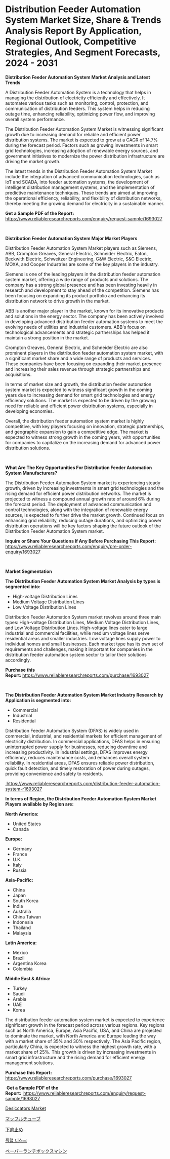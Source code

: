 <p><h1>Distribution Feeder Automation System Market Size, Share & Trends Analysis Report By Application, Regional Outlook, Competitive Strategies, And Segment Forecasts, 2024 - 2031</h1></p><p><strong>Distribution Feeder Automation System Market Analysis and Latest Trends</strong></p>
<p><p>A Distribution Feeder Automation System is a technology that helps in managing the distribution of electricity efficiently and effectively. It automates various tasks such as monitoring, control, protection, and communication of distribution feeders. This system helps in reducing outage time, enhancing reliability, optimizing power flow, and improving overall system performance.</p><p>The Distribution Feeder Automation System Market is witnessing significant growth due to increasing demand for reliable and efficient power distribution systems. The market is expected to grow at a CAGR of 14.7% during the forecast period. Factors such as growing investments in smart grid technologies, increasing adoption of renewable energy sources, and government initiatives to modernize the power distribution infrastructure are driving the market growth.</p><p>The latest trends in the Distribution Feeder Automation System Market include the integration of advanced communication technologies, such as IoT and SCADA, into feeder automation systems, the development of intelligent distribution management systems, and the implementation of predictive maintenance techniques. These trends are aimed at improving the operational efficiency, reliability, and flexibility of distribution networks, thereby meeting the growing demand for electricity in a sustainable manner.</p></p>
<p><strong>Get a Sample PDF of the Report:&nbsp;</strong> <a href="https://www.reliableresearchreports.com/enquiry/request-sample/1693027">https://www.reliableresearchreports.com/enquiry/request-sample/1693027</a></p>
<p>&nbsp;</p>
<p><strong>Distribution Feeder Automation System Major Market Players</strong></p>
<p><p>Distribution Feeder Automation System Market players such as Siemens, ABB, Crompton Greaves, General Electric, Schneider Electric, Eaton, Beckwith Electric, Schweitzer Engineering, G&W Electric, S&C Electric, MOXA, and Cooper Industries are some of the key players in the industry.</p><p>Siemens is one of the leading players in the distribution feeder automation system market, offering a wide range of products and solutions. The company has a strong global presence and has been investing heavily in research and development to stay ahead of the competition. Siemens has been focusing on expanding its product portfolio and enhancing its distribution network to drive growth in the market.</p><p>ABB is another major player in the market, known for its innovative products and solutions in the energy sector. The company has been actively involved in developing advanced distribution feeder automation systems to meet the evolving needs of utilities and industrial customers. ABB's focus on technological advancements and strategic partnerships has helped it maintain a strong position in the market.</p><p>Crompton Greaves, General Electric, and Schneider Electric are also prominent players in the distribution feeder automation system market, with a significant market share and a wide range of products and services. These companies have been focusing on expanding their market presence and increasing their sales revenue through strategic partnerships and acquisitions.</p><p>In terms of market size and growth, the distribution feeder automation system market is expected to witness significant growth in the coming years due to increasing demand for smart grid technologies and energy efficiency solutions. The market is expected to be driven by the growing need for reliable and efficient power distribution systems, especially in developing economies.</p><p>Overall, the distribution feeder automation system market is highly competitive, with key players focusing on innovation, strategic partnerships, and geographic expansion to gain a competitive edge. The market is expected to witness strong growth in the coming years, with opportunities for companies to capitalize on the increasing demand for advanced power distribution solutions.</p></p>
<p>&nbsp;</p>
<p><strong>What Are The Key Opportunities For Distribution Feeder Automation System Manufacturers?</strong></p>
<p><p>The Distribution Feeder Automation System market is experiencing steady growth, driven by increasing investments in smart grid technologies and the rising demand for efficient power distribution networks. The market is projected to witness a compound annual growth rate of around 6% during the forecast period. The deployment of advanced communication and control technologies, along with the integration of renewable energy sources, is expected to further drive the market growth. Continued focus on enhancing grid reliability, reducing outage durations, and optimizing power distribution operations will be key factors shaping the future outlook of the Distribution Feeder Automation System market.</p></p>
<p><strong>Inquire or Share Your Questions If Any Before Purchasing This Report:</strong> <a href="https://www.reliableresearchreports.com/enquiry/pre-order-enquiry/1693027">https://www.reliableresearchreports.com/enquiry/pre-order-enquiry/1693027</a></p>
<p>&nbsp;</p>
<p><strong>Market Segmentation</strong></p>
<p><strong>The Distribution Feeder Automation System Market Analysis by types is segmented into:</strong></p>
<p><ul><li>High-voltage Distribution Lines</li><li>Medium Voltage Distribution Lines</li><li>Low Voltage Distribution Lines</li></ul></p>
<p><p>Distribution Feeder Automation System market revolves around three main types: High-voltage Distribution Lines, Medium Voltage Distribution Lines, and Low Voltage Distribution Lines. High-voltage lines cater to large industrial and commercial facilities, while medium voltage lines serve residential areas and smaller industries. Low voltage lines supply power to individual homes and small businesses. Each market type has its own set of requirements and challenges, making it important for companies in the distribution feeder automation system sector to tailor their solutions accordingly.</p></p>
<p><strong>Purchase this Report:&nbsp;</strong><a href="https://www.reliableresearchreports.com/purchase/1693027">https://www.reliableresearchreports.com/purchase/1693027</a></p>
<p>&nbsp;</p>
<p><strong>The Distribution Feeder Automation System Market Industry Research by Application is segmented into:</strong></p>
<p><ul><li>Commercial</li><li>Industrial</li><li>Residential</li></ul></p>
<p><p>Distribution Feeder Automation System (DFAS) is widely used in commercial, industrial, and residential markets for efficient management of electricity distribution. In commercial applications, DFAS helps in ensuring uninterrupted power supply for businesses, reducing downtime and increasing productivity. In industrial settings, DFAS improves energy efficiency, reduces maintenance costs, and enhances overall system reliability. In residential areas, DFAS ensures reliable power distribution, quick fault detection, and timely restoration of power during outages, providing convenience and safety to residents.</p></p>
<p><a href="https://www.reliableresearchreports.com/distribution-feeder-automation-system-r1693027">&nbsp;https://www.reliableresearchreports.com/distribution-feeder-automation-system-r1693027</a></p>
<p><strong>In terms of Region, the Distribution Feeder Automation System Market Players available by Region are:</strong></p>
<p>
    <p> <strong> North America: </strong>
        <ul>
            <li>United States</li>
            <li>Canada</li>
        </ul>
        </p> 
    <p> <strong> Europe: </strong>
        <ul>
            <li>Germany</li>
            <li>France</li>
            <li>U.K.</li>
            <li>Italy</li>
            <li>Russia</li>
        </ul>
        </p> 
    <p> <strong> Asia-Pacific: </strong>
        <ul>
            <li>China</li>
            <li>Japan</li>
            <li>South Korea</li>
            <li>India</li>
            <li>Australia</li>
            <li>China Taiwan</li>
            <li>Indonesia</li>
            <li>Thailand</li>
            <li>Malaysia</li>
        </ul>
        </p> 
    <p> <strong> Latin America: </strong>
        <ul>
            <li>Mexico</li>
            <li>Brazil</li>
            <li>Argentina Korea</li>
            <li>Colombia</li>
        </ul>
        </p> 
    <p> <strong> Middle East & Africa: </strong>
        <ul>
            <li>Turkey</li>
            <li>Saudi</li>
            <li>Arabia</li>
            <li>UAE</li>
            <li>Korea</li>
        </ul>
    </p>
    </p>
<p><p>The distribution feeder automation system market is expected to experience significant growth in the forecast period across various regions. Key regions such as North America, Europe, Asia Pacific, USA, and China are projected to dominate the market, with North America and Europe leading the way with a market share of 35% and 30% respectively. The Asia Pacific region, particularly China, is expected to witness the highest growth rate, with a market share of 25%. This growth is driven by increasing investments in smart grid infrastructure and the rising demand for efficient energy management solutions.</p></p>
<p><strong>Purchase this Report: </strong><a href="https://www.reliableresearchreports.com/purchase/1693027">https://www.reliableresearchreports.com/purchase/1693027</a></p>
<p>&nbsp;<strong>Get a Sample PDF of the Report:&nbsp;&nbsp;</strong><a href="https://www.reliableresearchreports.com/enquiry/request-sample/1693027">https://www.reliableresearchreports.com/enquiry/request-sample/1693027</a></p>
<p><strong></strong></p>
<p><p><a href="https://github.com/okotobwrhuteie/Market-Research-Report-List-2/blob/main/desiccators-market.md">Desiccators Market</a></p><p><a href="https://medium.com/@chloeconn80/%E3%83%9E%E3%83%95%E3%83%AB%E3%83%81%E3%83%A5%E3%83%BC%E3%83%96%E5%B8%82%E5%A0%B4%E8%A6%8F%E6%A8%A1-%E5%B8%82%E5%A0%B4%E8%A6%8B%E9%80%9A%E3%81%97%E3%81%8A%E3%82%88%E3%81%B3%E5%B8%82%E5%A0%B4%E4%BA%88%E6%B8%AC-2024%E5%B9%B4%E3%81%8B%E3%82%892031%E5%B9%B4-cb30a4d9dc7d">マッフルチューブ</a></p><p><a href="https://github.com/SarahFahey88/Market-Research-Report-List-1/blob/main/323421334093.md">下痢止め</a></p><p><a href="https://medium.com/@juliastanley2022/2024%EB%85%84%EB%B6%80%ED%84%B0-2031%EB%85%84%EA%B9%8C%EC%A7%80%EC%9D%98-%EA%B8%B0%EA%B0%84%EC%97%90-%EB%8C%80%ED%95%9C-%ED%94%8C%EB%9E%A9-%EB%94%94%EC%8A%A4%ED%81%AC-%EC%8B%9C%EC%9E%A5-%EB%B6%84%EC%84%9D-%EB%B0%8F-%EA%B7%9C%EB%AA%A8-%EC%98%88%EC%B8%A1-578dbbd80604">플랩 디스크</a></p><p><a href="https://medium.com/@lindrup2/%E3%83%9A%E3%83%BC%E3%83%91%E3%83%BC%E3%83%A9%E3%83%B3%E3%83%81%E3%83%9C%E3%83%83%E3%82%AF%E3%82%B9%E8%A3%BD%E9%80%A0%E6%A9%9F%E5%B8%82%E5%A0%B4-%E5%B8%82%E5%A0%B4cagr-%E5%B8%82%E5%A0%B4%E3%83%88%E3%83%AC%E3%83%B3%E3%83%89-%E3%81%8A%E3%82%88%E3%81%B3%E6%88%90%E9%95%B7%E6%88%A6%E7%95%A5%E3%81%AB%E5%AF%BE%E3%81%99%E3%82%8B%E6%B4%9E%E5%AF%9F-f602dd8546e8">ペーパーランチボックスマシン</a></p></p>